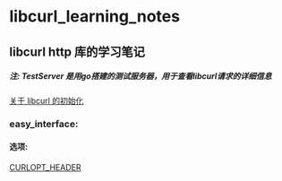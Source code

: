 # libcurl_learning_notes
## libcurl http 库的学习笔记

##### 注: TestServer 是用go搭建的测试服务器，用于查看libcurl请求的详细信息

[关于 libcurl 的初始化](https://github.com/JustDoIt0910/libcurl_learning_notes/blob/main/%E5%85%B3%E4%BA%8E%20libcurl%20%E7%9A%84%E5%88%9D%E5%A7%8B%E5%8C%96.md)

### easy_interface:
#### 选项:
[CURLOPT_HEADER](https://github.com/JustDoIt0910/libcurl_learning_notes/blob/main/easy_interface/options/CURLOPT_HEADER%20%E9%80%89%E9%A1%B9.md)
         
